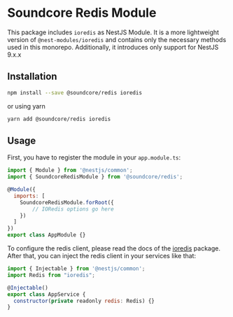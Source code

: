 # Soundcore Redis Module
This package includes `ioredis` as NestJS Module.
It is a more lightweight version of `@nest-modules/ioredis` and contains only the necessary methods used in this monorepo.
Additionally, it introduces only support for NestJS 9.x.x

## Installation
```bash
npm install --save @soundcore/redis ioredis
```
or using yarn
```bash
yarn add @soundcore/redis ioredis
```

## Usage
First, you have to register the module in your `app.module.ts`:
```javascript
import { Module } from '@nestjs/common';
import { SoundcoreRedisModule } from '@soundcore/redis';

@Module({
  imports: [
    SoundcoreRedisModule.forRoot({
        // IORedis options go here
    })
  ]
})
export class AppModule {}
```
To configure the redis client, please read the docs of the [ioredis](https://github.com/luin/ioredis) package.
After that, you can inject the redis client in your services like that:
```javascript
import { Injectable } from '@nestjs/common';
import Redis from "ioredis";

@Injectable()
export class AppService {
  constructor(private readonly redis: Redis) {}
}
```